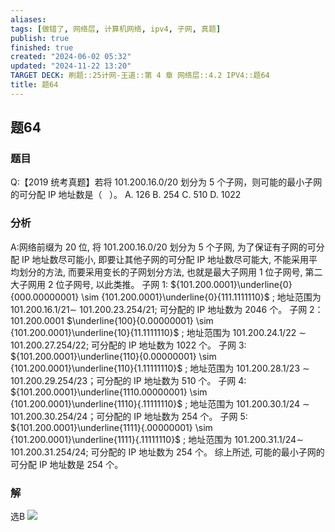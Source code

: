 ```yaml
---
aliases: 
tags: [做错了, 网络层, 计算机网络, ipv4, 子网, 真题]
publish: true
finished: true
created: "2024-06-02 05:32"
updated: "2024-11-22 13:20"
TARGET DECK: 刷题::25计网-王道::第 4 章 网络层::4.2 IPV4::题64
title: 题64
---
```


## 题64
### 题目
Q:【2019 统考真题】若将 101.200.16.0/20 划分为 5 个子网，则可能的最小子网的可分配 IP 地址数是（ $\;$ ）。
A. 126 B. 254 C. 510 D. 1022
### 分析
A:网络前缀为 20 位, 将 101.200.16.0/20 划分为 5 个子网, 为了保证有子网的可分配 IP 地址数尽可能小, 即要让其他子网的可分配 IP 地址数尽可能大, 不能采用平均划分的方法, 而要采用变长的子网划分方法, 也就是最大子网用 1 位子网号, 第二大子网用 2 位子网号, 以此类推。
子网 1: ${101.200.0001}\underline{0}{000.00000001} \sim  {101.200.0001}\underline{0}{111.1111110}$ ; 地址范围为 ${101.200.16.1}/{21} \sim$ 101.200.23.254/21; 可分配的 IP 地址数为 2046 个。
子网 2：101.200.0001 $\underline{100}{0.00000001} \sim  {101.200.0001}\underline{10}{11.1111110}$ ; 地址范围为 101.200.24.1/22 $\sim$ 101.200.27.254/22; 可分配的 IP 地址数为 1022 个。
子网 3: ${101.200.0001}\underline{110}{0.00000001} \sim  {101.200.0001}\underline{110}{1.11111110}$ ; 地址范围为 101.200.28.1/23 $\sim$ 101.200.29.254/23；可分配的 IP 地址数为 510 个。
子网 4: ${101.200.0001}\underline{1110.00000001} \sim  {101.200.0001}\underline{1110}{.11111110}$ ; 地址范围为 101.200.30.1/24 $\sim$ 101.200.30.254/24；可分配的 IP 地址数为 254 个。
子网 5: ${101.200.0001}\underline{1111}{.00000001} \sim  {101.200.0001}\underline{1111}{.11111110}$ ; 地址范围为 ${101.200.31.1}/{24} \sim$ 101.200.31.254/24; 可分配的 IP 地址数为 254 个。
综上所述, 可能的最小子网的可分配 IP 地址数是 254 个。
### 解
选B
![](https://img.hwenyi.tech/202407052119411.webp)

